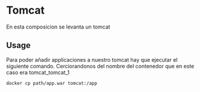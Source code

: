 # Tomcat

En esta composicion se levanta un tomcat

## Usage

Para poder añadir applicaciones a nuestro tomcat hay que ejecutar el siguiente comando. Cerciorandonos del nombre del contenedor que en este caso era tomcat_tomcat_1

```bash
docker cp path/app.war tomcat:/app
```


